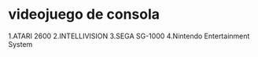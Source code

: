 # videojuego de consola

1.ATARI 2600
2.INTELLIVISION
3.SEGA SG-1000
4.Nintendo Entertainment System